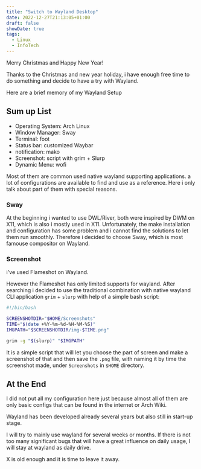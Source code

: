 ```yaml
---
title: "Switch to Wayland Desktop"
date: 2022-12-27T21:13:05+01:00
draft: false
showDate: true
tags:
  - Linux
  - InfoTech
---
```


Merry Christmas and Happy New Year!

Thanks to the Christmas and new year holiday, i have enough free time to do something and decide to have a try with Wayland.

Here are a brief memory of my Wayland Setup

## Sum up List

- Operating System: Arch Linux
- Window Manager: Sway
- Terminal: foot
- Status bar: customized Waybar
- notification: mako
- Screenshot: script with grim + Slurp
- Dynamic Menu: wofi

Most of them are common used native wayland supporting applications. a lot of configurations are available to find and use as a reference. Here i only talk about part of them with special reasons.

### Sway

At the beginning i wanted to use DWL/River, both were inspired by DWM on X11, which is also i mostly used in X11. Unfortunately, the make installation and configuration has some problem and i cannot find the solutions to let them run smoothly. Therefore i decided to choose Sway, which is most famouse compositor on Wayland.

### Screenshot

i've used Flameshot on Wayland.

However the Flameshot has only limited supports for wayland. After searching i decided to use the traditional combination with native wayland CLI application `grim` + `slurp` with help of a simple bash script:

```bash
#!/bin/bash

SCREENSHOTDIR="$HOME/Screenshots"
TIME="$(date +%Y-%m-%d-%H-%M-%S)"
IMGPATH="$SCREENSHOTDIR/img-$TIME.png"

grim -g "$(slurp)" "$IMGPATH"
```

It is a simple script that will let you choose the part of screen and make a screenshot of that and then save the `.png` file, with naming it by time the screenshot made, under `Screenshots` in `$HOME` directory.

## At the End

I did not put all my configuration here just because almost all of them are only basic configs that can be found in the internet or Arch Wiki.

Wayland has been developed already several years but also still in start-up stage.

I will try to mainly use wayland for several weeks or months. If there is not too many significant bugs that will have a great influence on daily usage, I will stay at wayland as daily drive.

X is old enough and it is time to leave it away.

